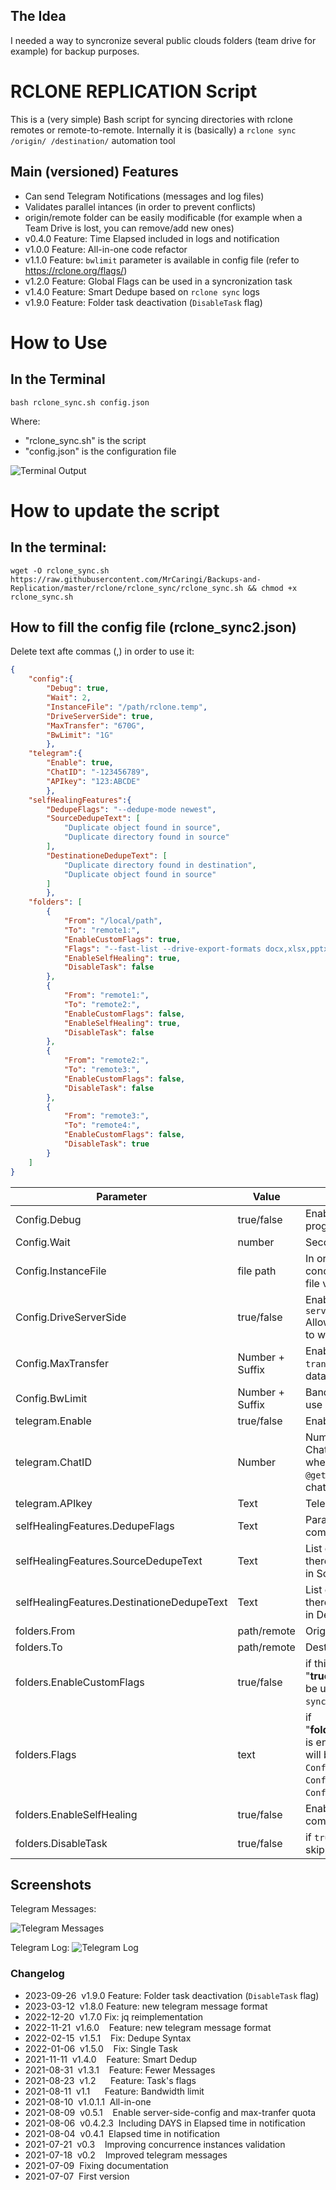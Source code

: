 ##   The Idea
I needed a way to syncronize several public clouds folders (team drive for example) for backup purposes.
# RCLONE REPLICATION Script
This is a (very simple) Bash script for syncing directories with rclone remotes or remote-to-remote.
Internally it is (basically) a `rclone sync /origin/ /destination/` automation tool
##  Main (versioned) Features
- Can send Telegram Notifications (messages and log files)
- Validates parallel intances (in order to prevent conflicts)
- origin/remote folder can be easily modificable (for example when a Team Drive is lost, you can remove/add new ones)
- v0.4.0    Feature: Time Elapsed included in logs and notification
- v1.0.0    Feature: All-in-one code refactor
- v1.1.0    Feature: `bwlimit` parameter is available in config file (refer to https://rclone.org/flags/)
- v1.2.0    Feature: Global Flags can be used in a syncronization task
- v1.4.0    Feature: Smart Dedupe based on `rclone sync` logs
- v1.9.0    Feature: Folder task deactivation (`DisableTask` flag)

# How to Use
##  In the Terminal
```
bash rclone_sync.sh config.json
```
Where:
- "rclone_sync.sh" is the script
- "config.json" is the configuration file

![Terminal Output](https://github.com/MrCaringi/assets/blob/main/images/scripts/rclone/terminal_01.png)

# How to update the script
## In the terminal:
```
wget -O rclone_sync.sh https://raw.githubusercontent.com/MrCaringi/Backups-and-Replication/master/rclone/rclone_sync/rclone_sync.sh && chmod +x rclone_sync.sh
```

##  How to fill the config file (rclone_sync2.json)
Delete text afte commas (,) in order to use it:
```JSON
{
    "config":{
        "Debug": true,
        "Wait": 2,
        "InstanceFile": "/path/rclone.temp",
        "DriveServerSide": true,
        "MaxTransfer": "670G",
        "BwLimit": "1G"
        },
    "telegram":{
        "Enable": true,
        "ChatID": "-123456789",
        "APIkey": "123:ABCDE"
        },
    "selfHealingFeatures":{
        "DedupeFlags": "--dedupe-mode newest",
        "SourceDedupeText": [
            "Duplicate object found in source",
            "Duplicate directory found in source"
        ],
        "DestinationeDedupeText": [
            "Duplicate directory found in destination",
            "Duplicate object found in source"
        ]
        },
    "folders": [
        {
            "From": "/local/path",
            "To": "remote1:",
            "EnableCustomFlags": true,
            "Flags": "--fast-list --drive-export-formats docx,xlsx,pptx,svg --max-transfer=670G --bwlimit=1G",
            "EnableSelfHealing": true,
            "DisableTask": false
        },
        {
            "From": "remote1:",
            "To": "remote2:",
            "EnableCustomFlags": false,
            "EnableSelfHealing": true,
            "DisableTask": false
        },
        {
            "From": "remote2:",
            "To": "remote3:",
            "EnableCustomFlags": false,
            "DisableTask": false
        },
        {
            "From": "remote3:",
            "To": "remote4:",
            "EnableCustomFlags": false,
            "DisableTask": true
        }     
    ]
}
```
| Parameter | Value | Description |
|---------------------- | -----------| ---------------------------------|
| Config.Debug | true/false | Enable more verbosity in the program log |
| Config.Wait | number | Seconds to wait between task |
| Config.InstanceFile | file path | In order to prevent concurrence, there is a .temp file validation |
| Config.DriveServerSide | true/false | Enable rclone flag  `--drive-server-side-across-configs` Allow server-side operations to work across different |
| Config.MaxTransfer | Number + Suffix | Enable rclone flag `--max-transfer`. Maximum size of data to transfer. |
| Config.BwLimit | Number + Suffix | Bandwidth limit in KiByte/s, or use suffix B|K|M|G|T|P or a full timetable |
| telegram.Enable | true/false | Enable Telegram Notifications |
| telegram.ChatID | Number | Number that identify Telegram Chat/Group (you can get this when you add the bot `@getmyid_bot` to your chat/group) |
| telegram.APIkey | Text | Telegram Bot API Key |
| selfHealingFeatures.DedupeFlags | Text | Parameters for `rclone dedupe` command |
| selfHealingFeatures.SourceDedupeText |Text | List of strings used to detect if there duplicated files/folders in Source |
| selfHealingFeatures.DestinationeDedupeText | Text | List of strings used to detect if there duplicated files/folders in Destination |
| folders.From | path/remote | Origin |
| folders.To | path/remote | Destination |
| folders.EnableCustomFlags | true/false | if this parameter is equal to "**true**", then `folders.Flags`will be used as flags for `rclonce sync` command |
| folders.Flags | text | if "**folders.EnableCustomFlags**" is enable for the task, this text will be used instead of `Config.DriveServerSide`, `Config.MaxTransfer` and `Config.BwLimit` parameters |
| folders.EnableSelfHealing | true/false | Enable `rclone dedupe` command for remotes |
| folders.DisableTask | true/false | if `true` then this task is skipped |


## Screenshots

Telegram Messages:

![Telegram Messages](https://github.com/MrCaringi/assets/blob/main/images/scripts/rclone/telegram_01.png)

Telegram Log:
![Telegram Log](https://github.com/MrCaringi/assets/blob/main/images/scripts/rclone/log_01.png)

### Changelog
- 2023-09-26  v1.9.0    Feature: Folder task deactivation (`DisableTask` flag)
- 2023-03-12  v1.8.0    Feature: new telegram message format
- 2022-12-20  v1.7.0    Fix: jq reimplementation
- 2022-11-21  v1.6.0    Feature: new telegram message format
- 2022-02-15  v1.5.1    Fix: Dedupe Syntax
- 2022-01-06  v1.5.0    Fix: Single Task
- 2021-11-11  v1.4.0    Feature: Smart Dedup
- 2021-08-31  v1.3.1    Feature: Fewer Messages
- 2021-08-23  v1.2      Feature: Task's flags
- 2021-08-11  v1.1      Feature: Bandwidth limit
- 2021-08-10  v1.0.1.1  All-in-one
- 2021-08-09  v0.5.1    Enable server-side-config and max-tranfer quota
- 2021-08-06  v0.4.2.3  Including DAYS in Elapsed time in notification
- 2021-08-04  v0.4.1  Elapsed time in notification
- 2021-07-21  v0.3    Improving concurrence instances validation
- 2021-07-18  v0.2    Improved telegram messages
- 2021-07-09  Fixing documentation
- 2021-07-07  First version